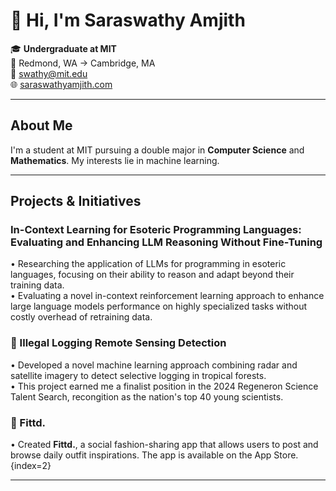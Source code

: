 # 👋 Hi, I'm Saraswathy Amjith

🎓 **Undergraduate at MIT**  
📍 Redmond, WA → Cambridge, MA  
📧 [swathy@mit.edu](mailto:swathy@mit.edu)  
🌐 [saraswathyamjith.com](http://saraswathyamjith.com)

---

## About Me

I'm a student at MIT pursuing a double major in **Computer Science** and **Mathematics**. My interests lie in machine learning. 

---

## Projects & Initiatives

### In-Context Learning for Esoteric Programming Languages: Evaluating and Enhancing LLM Reasoning Without Fine-Tuning
• Researching the application of LLMs for programming in esoteric languages, focusing on their ability to reason and adapt beyond their training data. <br>
• Evaluating a novel in-context reinforcement learning approach to enhance large language models performance on highly specialized tasks without costly overhead of retraining data.

### 🌲 Illegal Logging Remote Sensing Detection
• Developed a novel machine learning approach combining radar and satellite imagery to detect selective logging in tropical forests. <br>
• This project earned me a finalist position in the 2024 Regeneron Science Talent Search, recongition as the nation's top 40 young scientists. 

### 👗 Fittd.
• Created **Fittd.**, a social fashion-sharing app that allows users to post and browse daily outfit inspirations. The app is available on the App Store.{index=2}

---
